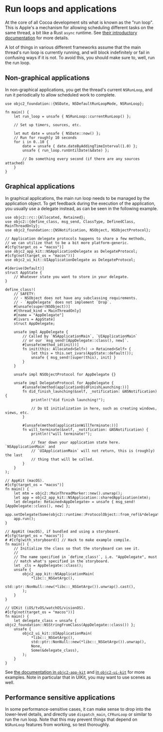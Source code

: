 # Run loops and applications

At the core of all Cocoa development sits what is known as the "run loop". This is Apple's a mechanism for allowing scheduling different tasks on the same thread, a bit like a Rust `async` runtime. See [their introductory documentation][runloop-doc] for more details.

A lot of things in various different frameworks assume that the main thread's run loop is currently running, and will block indefinitely or fail in confusing ways if it is not. To avoid this, you should make sure to, well, run the run loop.

[runloop-doc]: https://developer.apple.com/library/archive/documentation/Cocoa/Conceptual/Multithreading/RunLoopManagement/RunLoopManagement.html


## Non-graphical applications

In non-graphical applications, you get the thread's current `NSRunLoop`, and run it periodically to allow scheduled work to complete.

```rust, no_run
use objc2_foundation::{NSDate, NSDefaultRunLoopMode, NSRunLoop};

fn main() {
    let run_loop = unsafe { NSRunLoop::currentRunLoop() };

    // Set up timers, sources, etc.

    let mut date = unsafe { NSDate::now() };
    // Run for roughly 10 seconds
    for i in 0..10 {
        date = unsafe { date.dateByAddingTimeInterval(1.0) };
        unsafe { run_loop.runUntilDate(&date) };

        // Do something every second (if there are any sources attached)
    }
}
```


## Graphical applications

In graphical applications, the main run loop needs to be managed by the application object. To get feedback during the execution of the application, you usually use a delegate instead, as can be seen in the following example.

```rust, no_run
use objc2::rc::{Allocated, Retained};
use objc2::{define_class, msg_send, ClassType, DefinedClass, MainThreadOnly};
use objc2_foundation::{NSNotification, NSObject, NSObjectProtocol};

// Application delegate protocols happens to share a few methods,
// we can utilize that to be a bit more platform-generic.
#[cfg(target_os = "macos")]
use objc2_app_kit::NSApplicationDelegate as DelegateProtocol;
#[cfg(not(target_os = "macos"))]
use objc2_ui_kit::UIApplicationDelegate as DelegateProtocol;

#[derive(Default)]
struct AppState {
    // Whatever state you want to store in your delegate.
}

define_class!(
    // SAFETY:
    // - NSObject does not have any subclassing requirements.
    // - `AppDelegate` does not implement `Drop`.
    #[unsafe(super(NSObject))]
    #[thread_kind = MainThreadOnly]
    #[name = "AppDelegate"]
    #[ivars = AppState]
    struct AppDelegate;

    unsafe impl AppDelegate {
        // Called by `NSApplicationMain`, `UIApplicationMain`
        // or our `msg_send![AppDelegate::class(), new]`.
        #[unsafe(method_id(init))]
        fn init(this: Allocated<Self>) -> Retained<Self> {
            let this = this.set_ivars(AppState::default());
            unsafe { msg_send![super(this), init] }
        }
    }

    unsafe impl NSObjectProtocol for AppDelegate {}

    unsafe impl DelegateProtocol for AppDelegate {
        #[unsafe(method(applicationDidFinishLaunching:))]
        fn did_finish_launching(&self, _notification: &NSNotification) {
            println!("did finish launching!");

            // Do UI initialization in here, such as creating windows, views, etc.
        }

        #[unsafe(method(applicationWillTerminate:))]
        fn will_terminate(&self, _notification: &NSNotification) {
            println!("will terminate!");

            // Tear down your application state here. `NSApplicationMain` and
            // `UIApplicationMain` will not return, this is (roughly) the last
            // thing that will be called.
        }
    }
);

// AppKit (macOS).
#[cfg(target_os = "macos")]
fn main() {
    let mtm = objc2::MainThreadMarker::new().unwrap();
    let app = objc2_app_kit::NSApplication::sharedApplication(mtm);
    let delegate: Retained<AppDelegate> = unsafe { msg_send![AppDelegate::class(), new] };
    app.setDelegate(Some(objc2::runtime::ProtocolObject::from_ref(&*delegate)));
    app.run();
}

// AppKit (macOS), if bundled and using a storyboard.
#[cfg(target_os = "macos")]
# #[cfg(with_storyboard)] // Hack to make example compile.
fn main() {
    // Initialize the class so that the storyboard can see it.
    //
    // The name specified in `define_class!`, i.e. "AppDelegate", must
    // match what's specified in the storyboard.
    let _cls = AppDelegate::class();
    unsafe {
        objc2_app_kit::NSApplicationMain(
            *libc::_NSGetArgc(),
            std::ptr::NonNull::new(*libc::_NSGetArgv()).unwrap().cast(),
        );
    }
}

// UIKit (iOS/tvOS/watchOS/visionOS).
#[cfg(not(target_os = "macos"))]
fn main() {
    let delegate_class = unsafe { objc2_foundation::NSStringFromClass(AppDelegate::class()) };
    unsafe {
        objc2_ui_kit::UIApplicationMain(
            *libc::_NSGetArgc(),
            std::ptr::NonNull::new(*libc::_NSGetArgv()).unwrap(),
            None,
            Some(&delegate_class),
        );
    }
}
```

See [the documentation in `objc2-app-kit`][appkit-docs] and [in `objc2-ui-kit`][uikit-docs] for more examples. Note in particular that in UIKit, you may want to use scenes as well.

[appkit-docs]: https://docs.rs/objc2-app-kit/
[uikit-docs]: https://docs.rs/objc2-ui-kit/


## Performance sensitive applications

In some performance-sensitive cases, it can make sense to drop into the lower-level details, and directly use `dispatch_main`, `CFRunLoop` or similar to run the run loop. Note that this may prevent things that depend on `NSRunLoop` features from working, so test thoroughly.
